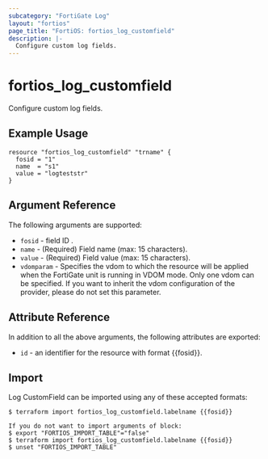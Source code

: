 ```yaml
---
subcategory: "FortiGate Log"
layout: "fortios"
page_title: "FortiOS: fortios_log_customfield"
description: |-
  Configure custom log fields.
---
```


# fortios_log_customfield
Configure custom log fields.

## Example Usage

```hcl
resource "fortios_log_customfield" "trname" {
  fosid = "1"
  name  = "s1"
  value = "logteststr"
}
```

## Argument Reference

The following arguments are supported:

* `fosid` - field ID <string>.
* `name` - (Required) Field name (max: 15 characters).
* `value` - (Required) Field value (max: 15 characters).
* `vdomparam` - Specifies the vdom to which the resource will be applied when the FortiGate unit is running in VDOM mode. Only one vdom can be specified. If you want to inherit the vdom configuration of the provider, please do not set this parameter.


## Attribute Reference

In addition to all the above arguments, the following attributes are exported:
* `id` - an identifier for the resource with format {{fosid}}.

## Import

Log CustomField can be imported using any of these accepted formats:
```
$ terraform import fortios_log_customfield.labelname {{fosid}}

If you do not want to import arguments of block:
$ export "FORTIOS_IMPORT_TABLE"="false"
$ terraform import fortios_log_customfield.labelname {{fosid}}
$ unset "FORTIOS_IMPORT_TABLE"
```
